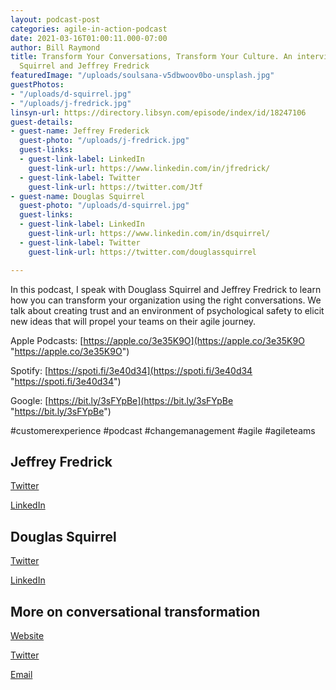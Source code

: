 ```yaml
---
layout: podcast-post
categories: agile-in-action-podcast
date: 2021-03-16T01:00:11.000-07:00
author: Bill Raymond
title: Transform Your Conversations, Transform Your Culture. An interview with Douglas
  Squirrel and Jeffrey Fredrick
featuredImage: "/uploads/soulsana-v5dbwoov0bo-unsplash.jpg"
guestPhotos:
- "/uploads/d-squirrel.jpg"
- "/uploads/j-fredrick.jpg"
linsyn-url: https://directory.libsyn.com/episode/index/id/18247106
guest-details:
- guest-name: Jeffrey Frederick
  guest-photo: "/uploads/j-fredrick.jpg"
  guest-links:
  - guest-link-label: LinkedIn
    guest-link-url: https://www.linkedin.com/in/jfredrick/
  - guest-link-label: Twitter
    guest-link-url: https://twitter.com/Jtf
- guest-name: Douglas Squirrel
  guest-photo: "/uploads/d-squirrel.jpg"
  guest-links:
  - guest-link-label: LinkedIn
    guest-link-url: https://www.linkedin.com/in/dsquirrel/
  - guest-link-label: Twitter
    guest-link-url: https://twitter.com/douglassquirrel

---
```

In this podcast, I speak with Douglass Squirrel and Jeffrey Fredrick to learn how you can transform your organization using the right conversations. We talk about creating trust and an environment of psychological safety to elicit new ideas that will propel your teams on their agile journey.

Apple Podcasts: [https://apple.co/3e35K9O](https://apple.co/3e35K9O "https://apple.co/3e35K9O")

Spotify: [https://spoti.fi/3e40d34](https://spoti.fi/3e40d34 "https://spoti.fi/3e40d34")

Google: [https://bit.ly/3sFYpBe](https://bit.ly/3sFYpBe "https://bit.ly/3sFYpBe")

\#customerexperience #podcast #changemanagement #agile #agileteams

## Jeffrey Fredrick

[Twitter](https://twitter.com/Jtf "Twitter")

[LinkedIn](https://www.linkedin.com/in/jfredrick/ "LinkedIn")

## Douglas Squirrel

[Twitter](https://twitter.com/douglassquirrel "Twitter")

[LinkedIn](https://www.linkedin.com/in/dsquirrel "LinkedIn")

## More on conversational transformation

[Website](https://www.conversationaltransformation.com "Website")

[Twitter](https://twitter.com/TShootingAgile "Twitter")

[Email](info@conversationaltransformation.com "Email")